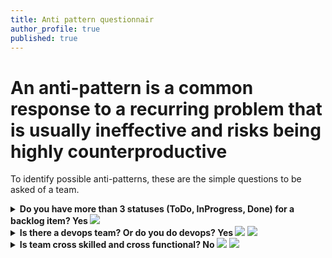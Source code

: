 ```yaml
---
title: Anti pattern questionnair
author_profile: true
published: true
---
```

# An anti-pattern is a common response to a recurring problem that is usually ineffective and risks being highly counterproductive


To identify possible anti-patterns, these are the simple questions to be asked of a team.

<details>
  <summary><b>Do you have more than 3 statuses (ToDo, InProgress, Done) for a backlog item? Yes </b> <img src="https://img.shields.io/badge/Anti-Agile-red.svg"></summary>
  <ul>
  <li> <a href="https://agilemanifesto.org">Agile manifesto</a> emphasizes a working product over complicated process.With a multi status complex workflow, a large process overhead is added rather than creation of working product  </li>
  <li> Statuses are driven by a workflow. Too many statuses in a workflow means:  
    <ol>
     <li> If time spent in each status is worth recording, then too many statuses combined together indicate a longer, hence anti-Agile iteration
       <ul>
       <li>The fundamental Agility principle is FAIL FAST, LEARN AND APPLY CORRECTION FAST</li>
       <li>Longer iteration make failures correction longer (more work piled up due to longer iteration) & later (longer iteration to realize failure)</li>
       </ul>
      </li>
     <li> Too many stauses and complicated process can be hard for tem to remember and follow and can cause <br/>
       <a href="http://www.youtube.com/watch?v=Bw5LuY31C7w"><img src="https://raw.githubusercontent.com/vjavle/vjavle.github.io/master/assets/images/deployments.png" alt="Confusion" width="377" height="273"></a>
     </li>
    </ol>      
  </li>  
  <li>  Many teams start with multistage workflow approach with a goal of ultra optimizing time spent on each stage. This needs elaborate <b>time capture</b> and <b>reporting</b> mechanism for every workflow stage. This is a large process management overhead, which defeats the purpose of simplicity in Agility.As is software is complex, some waste is inevitable. The point of smaller Agile iteration (e.g. Sprint) is to accept but reduce the waste   </li>
  </ul>
</details>

<details>
  <summary><b>Is there a devops team? Or do you do devops?  Yes </b> <img src="https://img.shields.io/badge/Anti-Agile-red.svg"> <img src="https://img.shields.io/badge/Anti-devops-red.svg"></summary>
    <ul>
      <li>devops is a culture, not a team</li>
      <li>You don't DO devops. You adopt devops culture</li>
      <li>If you have a devops team, You do not have devops culture. The devops team is a renamed CI/CD or release team</li>
      <li>devops is cultural transformation of removing boundaries between development (including testing) and operations (infrastructure provisioning, post deployment support)</li>
    </ul>      
</details>

<details>
  <summary><b>Is team cross skilled and cross functional?  No </b> <img src="https://img.shields.io/badge/Anti-Agile-red.svg"> <img src="https://img.shields.io/badge/Anti-devops-red.svg"></summary>
    <ul>
    <li>Cross skilled - when each team member of the team can work on at least 2 layers of a functional stack (e.g. UI and Services or Services and DB or DB and Infrastructure code)</li>
    <li>Cross functional - when a developer can function as a tester or vice versa or each team member perform a function of production support</li>
    <li>Is there a separate database team? Or is there a separate testing team? If you do, the spirit of continuous integration is lost right there</li>
    <li>Loss of continuous integration leads to anti agile (time lost waiting for other layer team to complete their work, only then to be integrated)</li>
    </ul>      
</details>
